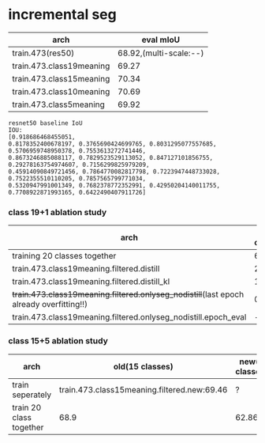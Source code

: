 
# incremental seg

|arch|eval mIoU|
|----|----|
|train.473(res50)|68.92,(multi-scale:--)|
|train.473.class19meaning|69.27|
|train.473.class15meaning|70.34|
|train.473.class10meaning|70.69|
|train.473.class5meaning|69.92|



```
resnet50 baseline IoU
IOU: 
[0.918686468455051, 
0.8178352400678197, 0.3765690424699765, 0.8031295077557685, 0.5706959748950378, 0.7553613272741446, 
0.8673246885088117, 0.7829523529113052, 0.847127101856755, 0.29278163754974607, 0.7156299825979209, 
0.45914090849721456, 0.7864770082817798, 0.7223947448733028, 0.7522355510110205, 0.7857565799771034, 
0.5320947991001349, 0.7682378772352991, 0.42950204140011755, 0.7708922871993165, 0.6422490407911726]
```

### class 19+1 ablation study

|arch|old(19 classes)|new(1 classes)|all(20 classes)
|---|---|---|---|
|training 20 classes together|67.56|**64.22**|67.39|
train.473.class19meaning.filtered.distill|24.61|27.66|24.77
train.473.class19meaning.filtered.distill_kl|19.81|36.48|20.65|
~~train.473.class19meaning.filtered.onlyseg_nodistill~~(last epoch already overfitting!!)|0.3|40.15|2.3|
train.473.class19meaning.filtered.onlyseg_nodistill.epoch_eval|--|43.8||

### class 15+5 ablation study

|arch|old(15 classes)|new(5 classes)|all(20 classes)
|---|---|---|---|
|train seperately|train.473.class15meaning.filtered.new:69.46|?|?
|train 20 class together|68.9|62.86|67.39|
